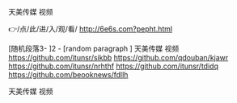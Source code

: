 
天美传媒 视频




👉/点/此/进/入/观/看/ http://6e6s.com?pepht.html




[随机段落3-
]2 - [random paragraph
]
天美传媒 视频 https://github.com/itunsr/sikbb
https://github.com/qdouban/kjawr
https://github.com/itunsr/nrhthf
https://github.com/itunsr/tdidq
https://github.com/beooknews/fdllh





天美传媒 视频
